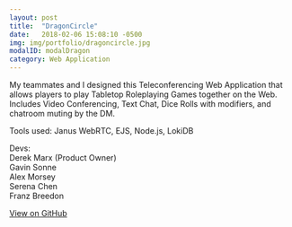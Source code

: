 ```yaml
---
layout: post
title:  "DragonCircle"
date:   2018-02-06 15:08:10 -0500
img: img/portfolio/dragoncircle.jpg
modalID: modalDragon
category: Web Application
---
```


My teammates and I designed this Teleconferencing Web Application that allows players to play Tabletop Roleplaying Games together on the Web. Includes Video Conferencing, Text Chat, Dice Rolls with modifiers, and chatroom muting by the DM.

Tools used: Janus WebRTC, EJS, Node.js, LokiDB

Devs:  
Derek Marx (Product Owner)  
Gavin Sonne  
Alex Morsey  
Serena Chen  
Franz Breedon

[View on GitHub](https://github.com/neuroslice/dragoncircle)